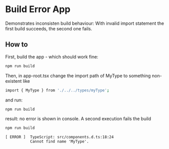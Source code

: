 # Build Error App

Demonstrates inconsisten build behaviour: 
With invalid import statement the first build succeeds, the second one fails.

## How to
First, build the app - which should work fine:

```bash
npm run build
```

Then, in app-root.tsx change the import path of MyType to something non-existent like

```bash
import { MyType } from './../../types/myType';
```

and run:

```bash
npm run build
```

result: no error is shown in console.
A second execution fails the build

```bash
npm run build
```


```
[ ERROR ]  TypeScript: src/components.d.ts:18:24
           Cannot find name 'MyType'.
```
